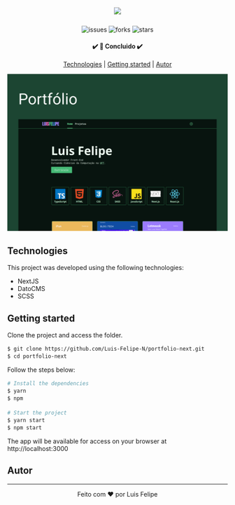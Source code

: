 <h1  align="center">
    <img width="200px" src="https://luisnunes.me/logo.png" >
</h1>

<p align="center">
  <img  src="https://img.shields.io/github/issues/Luis-Felipe-N/portfolio-next" alt="issues">
  <img  src="https://img.shields.io/github/forks/Luis-Felipe-N/portfolio-next?color=1C4532&style=plastic" alt="forks">
  <img  src="https://img.shields.io/github/stars/Luis-Felipe-N/portfolio-next?color=1C4532" alt="stars">
</p>

<h4 align="center"> 
	✔️ 🚀 Concluido  ✔️
</h4>

<p align="center">
 <a href="#Technologies">Technologies</a> |
 <a href="#Getting-started">Getting started</a> |
 <a href="#autor">Autor</a>
</p>


![Portfólio](public/cover.png)



## Technologies

This project was developed using the following technologies:

- NextJS
- DatoCMS
- SCSS


## Getting started

Clone the project and access the folder.

```bash
$ git clone https://github.com/Luis-Felipe-N/portfolio-next.git
$ cd portfolio-next
```

Follow the steps below:
```bash
# Install the dependencies
$ yarn
$ npm

# Start the project
$ yarn start
$ npm start
```
The app will be available for access on your browser at http://localhost:3000

## Autor
---


<p align="center" >Feito com ❤️ por Luis Felipe</p>
